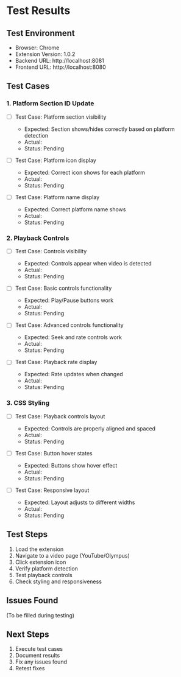 # Test Results

## Test Environment
- Browser: Chrome
- Extension Version: 1.0.2
- Backend URL: http://localhost:8081
- Frontend URL: http://localhost:8080

## Test Cases

### 1. Platform Section ID Update
- [ ] Test Case: Platform section visibility
  - Expected: Section shows/hides correctly based on platform detection
  - Actual: 
  - Status: Pending

- [ ] Test Case: Platform icon display
  - Expected: Correct icon shows for each platform
  - Actual:
  - Status: Pending

- [ ] Test Case: Platform name display
  - Expected: Correct platform name shows
  - Actual:
  - Status: Pending

### 2. Playback Controls
- [ ] Test Case: Controls visibility
  - Expected: Controls appear when video is detected
  - Actual:
  - Status: Pending

- [ ] Test Case: Basic controls functionality
  - Expected: Play/Pause buttons work
  - Actual:
  - Status: Pending

- [ ] Test Case: Advanced controls functionality
  - Expected: Seek and rate controls work
  - Actual:
  - Status: Pending

- [ ] Test Case: Playback rate display
  - Expected: Rate updates when changed
  - Actual:
  - Status: Pending

### 3. CSS Styling
- [ ] Test Case: Playback controls layout
  - Expected: Controls are properly aligned and spaced
  - Actual:
  - Status: Pending

- [ ] Test Case: Button hover states
  - Expected: Buttons show hover effect
  - Actual:
  - Status: Pending

- [ ] Test Case: Responsive layout
  - Expected: Layout adjusts to different widths
  - Actual:
  - Status: Pending

## Test Steps

1. Load the extension
2. Navigate to a video page (YouTube/Olympus)
3. Click extension icon
4. Verify platform detection
5. Test playback controls
6. Check styling and responsiveness

## Issues Found
(To be filled during testing)

## Next Steps
1. Execute test cases
2. Document results
3. Fix any issues found
4. Retest fixes 